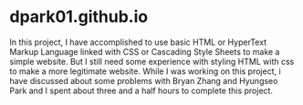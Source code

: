 dpark01.github.io
=================

In this project, I have accomplished to use basic HTML or HyperText Markup Language linked with CSS or Cascading Style Sheets to make a simple website. But I still need some experience with styling HTML with css to make a more legitimate website. While I was working on this project, i have discussed about some problems with Bryan Zhang and Hyungseo Park and I spent about three and a half hours to complete this project.


